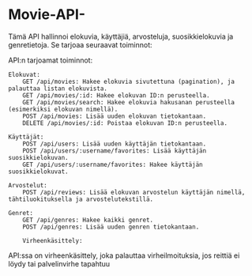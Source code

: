 # Movie-API-
Tämä API hallinnoi elokuvia, käyttäjiä, arvosteluja, suosikkielokuvia ja genretietoja. Se tarjoaa seuraavat toiminnot:

API:n tarjoamat toiminnot:

    Elokuvat:
        GET /api/movies: Hakee elokuvia sivutettuna (pagination), ja palauttaa listan elokuvista.
        GET /api/movies/:id: Hakee elokuvan ID:n perusteella.
        GET /api/movies/search: Hakee elokuvia hakusanan perusteella (esimerkiksi elokuvan nimellä).
        POST /api/movies: Lisää uuden elokuvan tietokantaan.
        DELETE /api/movies/:id: Poistaa elokuvan ID:n perusteella.

    Käyttäjät:
        POST /api/users: Lisää uuden käyttäjän tietokantaan.
        POST /api/users/:username/favorites: Lisää käyttäjän suosikkielokuvan.
        GET /api/users/:username/favorites: Hakee käyttäjän suosikkielokuvat.

    Arvostelut:
        POST /api/reviews: Lisää elokuvan arvostelun käyttäjän nimellä, tähtiluokituksella ja arvostelutekstillä.

    Genret:
        GET /api/genres: Hakee kaikki genret.
        POST /api/genres: Lisää uuden genren tietokantaan.

        Virheenkäsittely:

API:ssa on virheenkäsittely, joka palauttaa virheilmoituksia, jos reittiä ei löydy tai palvelinvirhe tapahtuu

